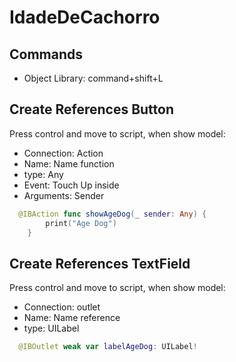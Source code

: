 # IdadeDeCachorro


## Commands

- Object Library: command+shift+L


## Create References Button

Press control and move to script, when show model:
  - Connection: Action
  - Name: Name function
  - type: Any
  - Event: Touch Up inside
  - Arguments: Sender

```swift
  @IBAction func showAgeDog(_ sender: Any) {
        print("Age Dog")
    }
```

## Create References TextField

Press control and move to script, when show model:
  - Connection: outlet
  - Name: Name reference
  - type: UILabel

```swift
  @IBOutlet weak var labelAgeDog: UILabel!
```

